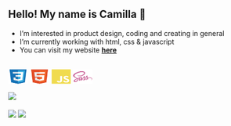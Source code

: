 ## Hello! My name is Camilla 🎨
- I’m interested in product design, coding and creating in general 
- I’m currently working with html, css & javascript
- You can visit my website <strong><a target="_blank" href="http://www.cami-design.com">here</a> </strong>
  
<div style="display: inline_block" align="left"><br>
  <img align="center" alt="CSS" height="30" width="40" src="https://raw.githubusercontent.com/devicons/devicon/master/icons/css3/css3-original.svg">
  <img align="center" alt="HTML" height="30" width="40" src="https://raw.githubusercontent.com/devicons/devicon/master/icons/html5/html5-original.svg">
  <img align="center" alt="JS" height="30" width="40" src="https://raw.githubusercontent.com/devicons/devicon/master/icons/javascript/javascript-plain.svg">
  <img align="center" alt="SASS" height="30" width="40" src="https://raw.githubusercontent.com/devicons/devicon/master/icons/sass/sass-original.svg">
</div>




<br>

<div style="display: inline_block" align="left">
<div>
 <img height="180em" src="https://github-readme-stats.vercel.app/api/top-langs/?username=camidesign&layout=compact&langs_count=7&theme=dracula"/>
</div> 
  
<br>

<div> 
  <a href="https://www.cami-design.com" target="_blank"><img src="https://img.shields.io/badge/-website-ff69b4?style=for-the-badge&logo=addthis&logoColor=white" target="_blank"></a>
  <a href="https://www.linkedin.com/in/camillastorvik/" target="_blank"><img src="https://img.shields.io/badge/-linkedin-lightgrey?style=for-the-badge&logo=linkedin&logoColor=white" target="_blank"></a>
</div>

  


  
<!---
camidesign/camidesign is a ✨ special ✨ repository because its `README.md` (this file) appears on your GitHub profile.
You can click the Preview link to take a look at your changes.
--->
